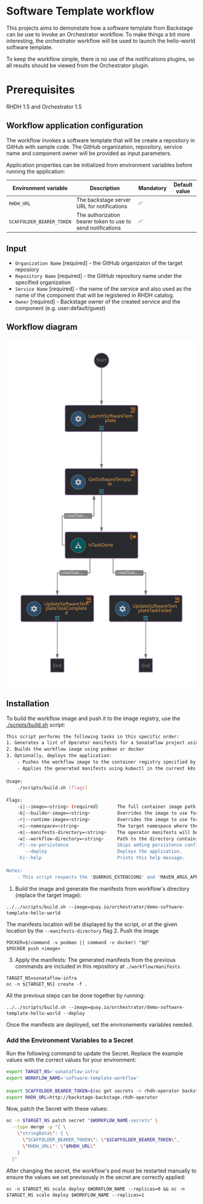 # Software Template workflow
This projects aims to demonstate how a software template from Backstage can be use to invoke an Orchestrator workflow.
To make things a bit more interesting, the orchestrator workflow will be used to launch the hello-world software template.

To keep the workflow simple, there is no use of the notifications plugins, so all results should be viewed from the Orchestrator plugin.

# Prerequisites
RHDH 1.5 and Orchestrator 1.5

## Workflow application configuration
The workflow invokes a software template that will be create a repository in GitHub with sample code.
The GitHub organization, repository, service name and component owner will be provided as input parameters.

Application properties can be initialized from environment variables before running the application:

| Environment variable  | Description | Mandatory | Default value |
|-----------------------|-------------|-----------|---------------|
| `RHDH_URL`      | The backstage server URL for notifications | ✅ | |
| `SCAFFOLDER_BEARER_TOKEN`      | The authorization bearer token to use to send notifications | ✅ | |

## Input
- `Organization Name` [required] - the GitHub organizaion of the target reposiory
- `Repository Name` [required] - the GitHub repository name under the specified organization
- `Service Name` [required] - the name of the service and also used as the name of the component that will be registered in RHDH catalog.
- `Owner` [required] - Backstage owner of the created service and the component (e.g. user:default/guest)

## Workflow diagram
![Workflow diagram](workflow/src/main/resources/workflow.svg)

## Installation

To build the workflow image and push it to the image registry, use the [./scripts/build.sh](../scripts/build.sh) script:
```bash
This script performs the following tasks in this specific order:
1. Generates a list of Operator manifests for a SonataFlow project using the kn-workflow plugin (requires at least v1.35.0)
2. Builds the workflow image using podman or docker
3. Optionally, deploys the application:
    - Pushes the workflow image to the container registry specified by the image path
    - Applies the generated manifests using kubectl in the current k8s namespace

Usage: 
    ./scripts/build.sh [flags]

Flags:
    -i|--image=<string> (required)       The full container image path to use for the workflow, e.g: quay.io/orchestrator/demo.
    -b|--builder-image=<string>          Overrides the image to use for building the workflow image.
    -r|--runtime-image=<string>          Overrides the image to use for running the workflow.
    -n|--namespace=<string>              The target namespace where the manifests will be applied. Default: current namespace.
    -m|--manifests-directory=<string>    The operator manifests will be generated inside the specified directory. Default: 'manifests' directory in the current directory.
    -w|--workflow-directory=<string>     Path to the directory containing the workflow's files (the 'src' directory). Default: current directory.
    -P|--no-persistence                  Skips adding persistence configuration to the sonataflow CR.
       --deploy                          Deploys the application.
    -h|--help                            Prints this help message.

Notes: 
    - This script respects the 'QUARKUS_EXTENSIONS' and 'MAVEN_ARGS_APPEND' environment variables.
```

1. Build the image and generate the manifests from workflow's directory (replace the target image):
```
../../scripts/build.sh --image=quay.io/orchestrator/demo-software-template-hello-world
```

The manifests location will be displayed by the script, or at the given location by the `--manifests-directory` flag
2. Push the image
```
POCKER=$(command -v podman || command -v docker) "$@"
$POCKER push <image>
```

3. Apply the manifests:
The generated manifests from the previous commands are included in this repository at `./workflow/manifests`.
```
TARGET_NS=sonataflow-infra
oc -n ${TARGET_NS} create -f .
```

All the previous steps can be done together by running:
```
../../scripts/build.sh --image=quay.io/orchestrator/demo-software-template-hello-world --deploy
```

Once the manifests are deployed, set the environements variables needed.

### Add the Environment Variables to a Secret

Run the following command to update the Secret. Replace the example values with
the correct values for your environment:

```bash
export TARGET_NS='sonataflow-infra'
export WORKFLOW_NAME='software-template-workflow'

export SCAFFOLDER_BEARER_TOKEN=$(oc get secrets -n rhdh-operator backstage-backend-auth-secret -o go-template='{{ .data.BACKEND_SECRET  }}' | base64 -d)
export RHDH_URL=http://backstage-backstage.rhdh-operator
```

Now, patch the Secret with these values:

```bash
oc -n $TARGET_NS patch secret "$WORKFLOW_NAME-secrets" \
  --type merge -p "{ \
    \"stringData\": { \
      \"SCAFFOLDER_BEARER_TOKEN\": \"$SCAFFOLDER_BEARER_TOKEN\",
      \"RHDH_URL\": \"$RHDH_URL\"
    }
  }"
```

After changing the secret, the workflow's pod must be restarted manually to ensure the values we set previsously in the secret are correctly applied:
```
oc -n $TARGET_NS scale deploy $WORKFLOW_NAME --replicas=0 && oc -n $TARGET_NS scale deploy $WORKFLOW_NAME --replicas=1
```


